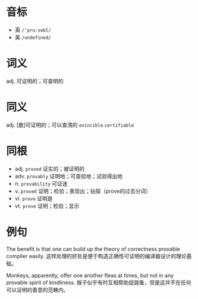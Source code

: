 # 音标

- 英 `/'pruːvəbl/`
- 美 `/undefined/`

# 词义

adj. 可证明的；可查明的


# 同义

adj. [数]可证明的；可以查清的
`evincible` `certifiable`

# 同根

- adj. `proved` 证实的；被证明的
- adv. `provably` 证明地；可查验地；试验得出地
- n. `provability` 可证迷
- v. `proved` 证明；检验；表现出；钻探（prove的过去分词）
- vi. `prove` 证明是
- vt. `prove` 证明；检验；显示

# 例句

The benefit is that one can build up the theory of correctness provable compiler easily.
这样处理的好处是便于构造正确性可证明的编译器设计的理论基础。

Monkeys, apparently, offer one another fleas at times, but not in any provable spirit of kindliness.
猴子似乎有时互相帮助捉跳蚤，但是这并不在任何可以证明的善意的范畴内。


